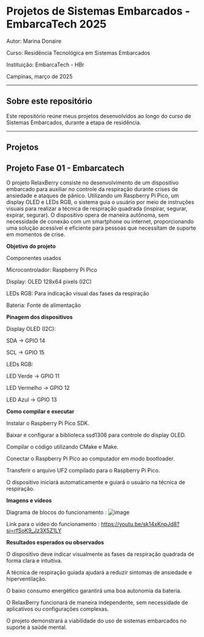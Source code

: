 # Projetos de Sistemas Embarcados - EmbarcaTech 2025

Autor: Marina Donaire

Curso: Residência Tecnológica em Sistemas Embarcados

Instituição: EmbarcaTech - HBr

Campinas, março de 2025

---

## Sobre este repositório

Este repositório reúne meus projetos desenvolvidos ao longo do curso de Sistemas Embarcados, durante a etapa de residência.  

---
## Projetos 


## Projeto Fase 01 - Embarcatech 

O projeto RelaxBerry consiste no desenvolvimento de um dispositivo embarcado para auxiliar no controle da respiração durante crises de ansiedade e ataques de pânico. Utilizando um Raspberry Pi Pico, um display OLED e LEDs RGB, o sistema guia o usuário por meio de instruções visuais para realizar a técnica de respiração quadrada (inspirar, segurar, expirar, segurar). O dispositivo opera de maneira autônoma, sem necessidade de conexão com um smartphone ou internet, proporcionando uma solução acessível e eficiente para pessoas que necessitam de suporte em momentos de crise.

**Objetivo do projeto**

Componentes usados

Microcontrolador: Raspberry Pi Pico

Display: OLED 128x64 pixels (I2C)

LEDs RGB: Para indicação visual das fases da respiração

Bateria: Fonte de alimentação 


**Pinagem dos dispositivos**

Display OLED (I2C):

SDA → GPIO 14

SCL → GPIO 15

LEDs RGB:

LED Verde → GPIO 11

LED Vermelho → GPIO 12

LED Azul → GPIO 13

**Como compilar e executar** 

Instalar o Raspberry Pi Pico SDK.

Baixar e configurar a biblioteca ssd1306 para controle do display OLED.

Compilar o código utilizando CMake e Make.

Conectar o Raspberry Pi Pico ao computador em modo bootloader.

Transferir o arquivo UF2 compilado para o Raspberry Pi Pico.

O dispositivo iniciará automaticamente e guiará o usuário na técnica de respiração.


**Imagens e vídeos**

Diagrama de blocos do funcionamento : ![image](https://github.com/user-attachments/assets/454cd3ee-9e51-4ed9-ade9-609ad5cac581)


Link para o vídeo do funcionamento :  https://youtu.be/sk14xKnpJd8?si=rfSoK9_Jz3X5Z1LY  
 

**Resultados esperados ou observados**

O dispositivo deve indicar visualmente as fases da respiração quadrada de forma clara e intuitiva.

A técnica de respiração guiada ajudará a reduzir sintomas de ansiedade e hiperventilação.

O baixo consumo energético garantirá uma boa autonomia da bateria.

O RelaxBerry funcionará de maneira independente, sem necessidade de aplicativos ou configurações complexas.

O projeto demonstrará a viabilidade do uso de sistemas embarcados no suporte à saúde mental.






